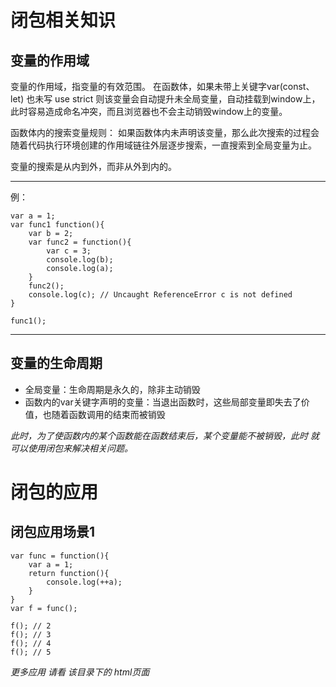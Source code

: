 # 闭包相关知识

## 变量的作用域

变量的作用域，指变量的有效范围。
在函数体，如果未带上关键字var(const、let) 也未写 use strict
则该变量会自动提升未全局变量，自动挂载到window上，此时容易造成命名冲突，而且浏览器也不会主动销毁window上的变量。

函数体内的搜索变量规则：
如果函数体内未声明该变量，那么此次搜索的过程会随着代码执行环境创建的作用域链往外层逐步搜索，一直搜索到全局变量为止。

变量的搜索是从内到外，而非从外到内的。

***
例：
```
var a = 1;
var func1 function(){
    var b = 2;
    var func2 = function(){
        var c = 3;
        console.log(b);
        console.log(a);
    }
    func2();
    console.log(c); // Uncaught ReferenceError c is not defined
}

func1();
```
***

## 变量的生命周期

* 全局变量：生命周期是永久的，除非主动销毁
* 函数内的var关键字声明的变量：当退出函数时，这些局部变量即失去了价值，也随着函数调用的结束而被销毁

*此时，为了使函数内的某个函数能在函数结束后，某个变量能不被销毁，此时 就可以使用闭包来解决相关问题。*

# 闭包的应用

## 闭包应用场景1

```
var func = function(){
    var a = 1;
    return function(){
        console.log(++a);
    }
}
var f = func();

f(); // 2
f(); // 3
f(); // 4
f(); // 5
```

*更多应用 请看 该目录下的 html页面*